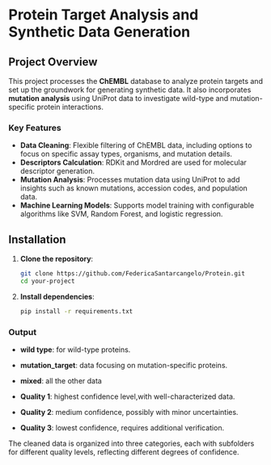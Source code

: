 # Protein Target Analysis and Synthetic Data Generation

## Project Overview
This project processes the **ChEMBL** database to analyze protein targets and set up the groundwork for generating synthetic data. It also incorporates **mutation analysis** using UniProt data to investigate wild-type and mutation-specific protein interactions.

### Key Features
- **Data Cleaning**: Flexible filtering of ChEMBL data, including options to focus on specific assay types, organisms, and mutation details.
- **Descriptors Calculation**: RDKit and Mordred are used for molecular descriptor generation.
- **Mutation Analysis**: Processes mutation data using UniProt to add insights such as known mutations, accession codes, and population data.
- **Machine Learning Models**: Supports model training with configurable algorithms like SVM, Random Forest, and logistic regression.

## Installation

1. **Clone the repository**:
   ```bash
   git clone https://github.com/FedericaSantarcangelo/Protein.git
   cd your-project

2. **Install dependencies**:
   ```bash
   pip install -r requirements.txt

### Output
- **wild type**: for wild-type proteins.
- **mutation_target**: data focusing on mutation-specific proteins.
- **mixed**: all the other data

- **Quality 1**: highest confidence level,with well-characterized data.
- **Quality 2**: medium confidence, possibly with minor uncertainties.
- **Quality 3**: lowest confidence, requires additional verification.

The cleaned data is organized into three categories, each with subfolders for different quality levels, reflecting different degrees of confidence.